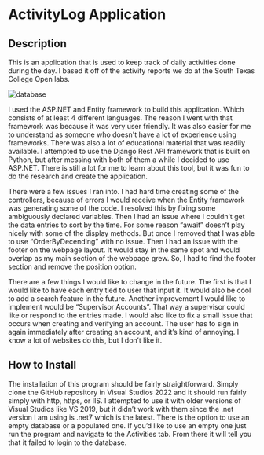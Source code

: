 # ActivityLog Application

## Description
This is an application that is used to keep track of daily activities done during the day.  I based it off of the activity reports we do at the South Texas College Open labs. 

![database](https://user-images.githubusercontent.com/128923702/228880535-f1fb3ba6-304a-479a-ab6c-9e0672ac68f8.png)

I used the ASP.NET and Entity framework to build this application.  Which consists of at least 4 different languages.  The reason I went with that framework was because it was very user friendly.  It was also easier for me to understand as someone who doesn't have a lot of experience using frameworks.  There was also a lot of educational material that was readily available.  I attempted to use the Django Rest API framework that is built on Python, but after messing with both of them a while I decided to use ASP.NET.  There is still a lot for me to learn about this tool, but it was fun to do the research and create the application.  

There were a few issues I ran into.  I had hard time creating some of the controllers, because of errors I would receive when the Entity framework was generating some of the code.  I resolved this by fixing some ambiguously declared variables.  Then I had an issue where I couldn’t get the data entries to sort by the time.  For some reason “await” doesn’t play nicely with some of the display methods.  But once I removed that I was able to use “OrderByDecending” with no issue.  Then I had an issue with the footer on the webpage layout.  It would stay in the same spot and would overlap as my main section of the webpage grew.  So, I had to find the footer section and remove the position option.      

There are a few things I would like to change in the future.  The first is that I would like to have each entry tied to user that input it.  It would also be cool to add a search feature in the future.  Another improvement I would like to implement would be “Supervisor Accounts”.  That way a supervisor could like or respond to the entries made.  I would also like to fix a small issue that occurs when creating and verifying an account.  The user has to sign in again immediately after creating an account, and it’s kind of annoying.  I know a lot of websites do this, but I don’t like it. 

## How to Install
The installation of this program should be fairly straightforward.  Simply clone the GitHub repository in Visual Studios 2022 and it should run fairly simply with http, https, or IIS.  I attempted to use it with older versions of Visual Studios like VS 2019, but it didn’t work with them since the .net version I am using is .net7 which is the latest.  There is the option to use an empty database or a populated one.  If you’d like to use an empty one just run the program and navigate to the Activities tab.  From there it will tell you that it failed to login to the database.  
